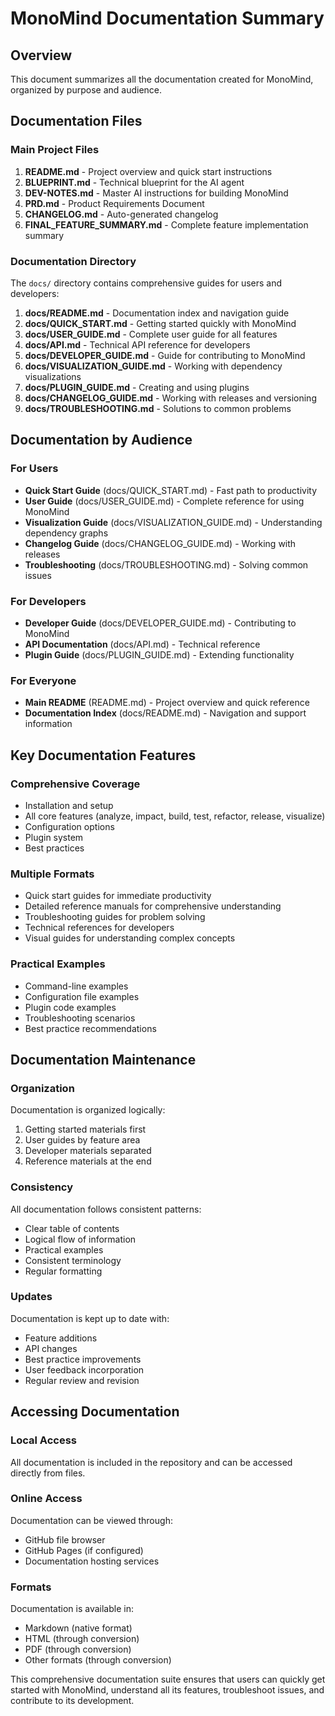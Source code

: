# MonoMind Documentation Summary

## Overview

This document summarizes all the documentation created for MonoMind, organized
by purpose and audience.

## Documentation Files

### Main Project Files

1. **README.md** - Project overview and quick start instructions
2. **BLUEPRINT.md** - Technical blueprint for the AI agent
3. **DEV-NOTES.md** - Master AI instructions for building MonoMind
4. **PRD.md** - Product Requirements Document
5. **CHANGELOG.md** - Auto-generated changelog
6. **FINAL_FEATURE_SUMMARY.md** - Complete feature implementation summary

### Documentation Directory

The `docs/` directory contains comprehensive guides for users and developers:

1. **docs/README.md** - Documentation index and navigation guide
2. **docs/QUICK_START.md** - Getting started quickly with MonoMind
3. **docs/USER_GUIDE.md** - Complete user guide for all features
4. **docs/API.md** - Technical API reference for developers
5. **docs/DEVELOPER_GUIDE.md** - Guide for contributing to MonoMind
6. **docs/VISUALIZATION_GUIDE.md** - Working with dependency visualizations
7. **docs/PLUGIN_GUIDE.md** - Creating and using plugins
8. **docs/CHANGELOG_GUIDE.md** - Working with releases and versioning
9. **docs/TROUBLESHOOTING.md** - Solutions to common problems

## Documentation by Audience

### For Users

- **Quick Start Guide** (docs/QUICK_START.md) - Fast path to productivity
- **User Guide** (docs/USER_GUIDE.md) - Complete reference for using MonoMind
- **Visualization Guide** (docs/VISUALIZATION_GUIDE.md) - Understanding dependency graphs
- **Changelog Guide** (docs/CHANGELOG_GUIDE.md) - Working with releases
- **Troubleshooting** (docs/TROUBLESHOOTING.md) - Solving common issues

### For Developers

- **Developer Guide** (docs/DEVELOPER_GUIDE.md) - Contributing to MonoMind
- **API Documentation** (docs/API.md) - Technical reference
- **Plugin Guide** (docs/PLUGIN_GUIDE.md) - Extending functionality

### For Everyone

- **Main README** (README.md) - Project overview and quick reference
- **Documentation Index** (docs/README.md) - Navigation and support information

## Key Documentation Features

### Comprehensive Coverage
- Installation and setup
- All core features (analyze, impact, build, test, refactor, release, visualize)
- Configuration options
- Plugin system
- Best practices

### Multiple Formats
- Quick start guides for immediate productivity
- Detailed reference manuals for comprehensive understanding
- Troubleshooting guides for problem solving
- Technical references for developers
- Visual guides for understanding complex concepts

### Practical Examples
- Command-line examples
- Configuration file examples
- Plugin code examples
- Troubleshooting scenarios
- Best practice recommendations

## Documentation Maintenance

### Organization
Documentation is organized logically:
1. Getting started materials first
2. User guides by feature area
3. Developer materials separated
4. Reference materials at the end

### Consistency
All documentation follows consistent patterns:
- Clear table of contents
- Logical flow of information
- Practical examples
- Consistent terminology
- Regular formatting

### Updates
Documentation is kept up to date with:
- Feature additions
- API changes
- Best practice improvements
- User feedback incorporation
- Regular review and revision

## Accessing Documentation

### Local Access
All documentation is included in the repository and can be accessed directly from files.

### Online Access
Documentation can be viewed through:
- GitHub file browser
- GitHub Pages (if configured)
- Documentation hosting services

### Formats
Documentation is available in:
- Markdown (native format)
- HTML (through conversion)
- PDF (through conversion)
- Other formats (through conversion)

This comprehensive documentation suite ensures that users can quickly get started with MonoMind, understand all its features, troubleshoot issues, and contribute to its development.